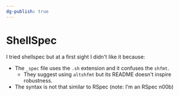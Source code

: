 ```yaml
---
dg-publish: true
---
```

# ShellSpec

I tried shellspec but at a first sight I didn't like it because:

- The `_spec` file uses the `.sh` extension and it confuses the `shfmt`.
    - They suggest using `altshfmt` but its README doesn't inspire robustness.
- The syntax is not that similar to RSpec (note: I'm an RSpec n00b)